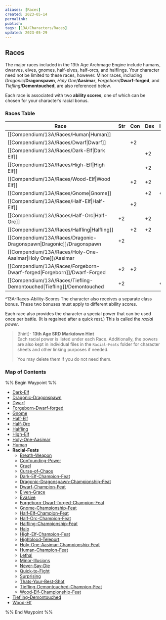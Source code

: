 ```yaml
---
aliases: [Races]
created: 2023-05-14
permalink: 
publish: 
tags: [13A/Characters/Races]
updated: 2023-05-29
---
```


## Races

The major races included in the 13th Age Archmage Engine include humans, dwarves, elves, gnomes, half-elves, half-orcs, and halflings. Your character need not be limited to these races, however. Minor races, including *Dragonic*/**Dragonspawn**, *Holy One*/**Aasimar**, *Forgeborn*/**Dwarf-forged**, and *Tiefling*/**Demontouched**, are also referenced below.

Each race is associated with two **ability scores**, one of which can be chosen for your character’s racial bonus.

### Races Table

| **Race**               | **Str** | **Con** | **Dex** | **Int** | **Wis** | **Cha** | **Any** |
|------------------------|---------|---------|---------|---------|---------|---------|---------|
| [[Compendium/13A/Races/Human\|Human]]                  |         |         |         |         |         |         | +2      |
| [[Compendium/13A/Races/Dwarf\|Dwarf]]                  |         | +2      |         |         | +2      |         |         |
| [[Compendium/13A/Races/Dark-Elf\|Dark Elf]]               |         |         | +2      |         |         | +2      |         |
| [[Compendium/13A/Races/High-Elf\|High Elf]]               |         |         | +2      |         | +2      |         |         |
| [[Compendium/13A/Races/Wood-Elf\|Wood Elf]]               |         | +2      | +2      |         |         |         |         |
| [[Compendium/13A/Races/Gnome\|Gnome]]                  |         |         | +2      | +2      |         |         |         |
| [[Compendium/13A/Races/Half-Elf\|Half-Elf]]               |         | +2      |         |         |         | +2      |         |
| [[Compendium/13A/Races/Half-Orc\|Half-Orc]]               | +2      |         | +2      |         |         |         |         |
| [[Compendium/13A/Races/Halfling\|Halfling]]               |         | +2      | +2      |         |         |         |         |
| [[Compendium/13A/Races/Dragonic-Dragonspawn\|Dragonic]]\/Dragonspawn  | +2      |         |         |         |         | +2      |         |
| [[Compendium/13A/Races/Holy-One-Aasimar\|Holy One]]/Aasimar      |         |         |         |         | +2      | +2      |         |
| [[Compendium/13A/Races/Forgeborn-Dwarf-forged\|Forgeborn]]/Dwarf-Forged | +2      | +2      |         |         |         |         |         |
| [[Compendium/13A/Races/Tiefling-Demontouched\|Tiefling]]/Demontouched  | +2      |         |         | +2      |         |         |         |
^13A-Races-Ability-Scores
The character also receives a separate class bonus. These two bonuses must apply to different ability scores.

Each race also provides the character a special power that can be used once per battle. (It is regained after a quick rest.) This is called the *racial power*.

> [!hint]- **13th Age SRD Markdown Hint**  
> Each racial power is listed under each Race. Additionally, the powers are also kept in individual files in the `Racial-Feats` folder for character sheets and other linking purposes if needed.
>
> You may delete them if you do not need them.

### Map of Contents

%% Begin Waypoint %%
- [Dark-Elf](Compendium/13A/Races/Dark-Elf.md)
- [Dragonic-Dragonspawn](Compendium/13A/Races/Dragonic-Dragonspawn.md)
- [Dwarf](Compendium/13A/Races/Dwarf.md)
- [Forgeborn-Dwarf-forged](Compendium/13A/Races/Forgeborn-Dwarf-forged.md)
- [Gnome](Compendium/13A/Races/Gnome.md)
- [Half-Elf](Compendium/13A/Races/Half-Elf.md)
- [Half-Orc](Compendium/13A/Races/Half-Orc.md)
- [Halfling](Compendium/13A/Races/Halfling.md)
- [High-Elf](Compendium/13A/Races/High-Elf.md)
- [Holy-One-Aasimar](Compendium/13A/Races/Holy-One-Aasimar.md)
- [Human](Compendium/13A/Races/Human.md)
- **Racial-Feats**
	- [Breath-Weapon](Compendium/13A/Races/Racial-Feats/Breath-Weapon.md)
	- [Confounding-Power](Compendium/13A/Races/Racial-Feats/Confounding-Power.md)
	- [Cruel](Compendium/13A/Races/Racial-Feats/Cruel.md)
	- [Curse-of-Chaos](Compendium/13A/Races/Racial-Feats/Curse-of-Chaos.md)
	- [Dark-Elf-Champion-Feat](Compendium/13A/Races/Racial-Feats/Dark-Elf-Champion-Feat.md)
	- [Dragonic-Dragonspawn-Championship-Feat](Compendium/13A/Races/Racial-Feats/Dragonic-Dragonspawn-Championship-Feat.md)
	- [Dwarf-Champion-Feat](Compendium/13A/Races/Racial-Feats/Dwarf-Champion-Feat.md)
	- [Elven-Grace](Compendium/13A/Races/Racial-Feats/Elven-Grace.md)
	- [Evasive](Compendium/13A/Races/Racial-Feats/Evasive.md)
	- [Forgeborn-Dwarf-forged-Champion-Feat](Compendium/13A/Races/Racial-Feats/Forgeborn-Dwarf-forged-Champion-Feat.md)
	- [Gnome-Championship-Feat](Compendium/13A/Races/Racial-Feats/Gnome-Championship-Feat.md)
	- [Half-Elf-Champion-Feat](Compendium/13A/Races/Racial-Feats/Half-Elf-Champion-Feat.md)
	- [Half-Orc-Champion-Feat](Compendium/13A/Races/Racial-Feats/Half-Orc-Champion-Feat.md)
	- [Halfling-Championship-Feat](Compendium/13A/Races/Racial-Feats/Halfling-Championship-Feat.md)
	- [Halo](Compendium/13A/Races/Racial-Feats/Halo.md)
	- [High-Elf-Champion-Feat](Compendium/13A/Races/Racial-Feats/High-Elf-Champion-Feat.md)
	- [Highblood-Teleport](Compendium/13A/Races/Racial-Feats/Highblood-Teleport.md)
	- [Holy-One-Aasimar-Championship-Feat](Compendium/13A/Races/Racial-Feats/Holy-One-Aasimar-Championship-Feat.md)
	- [Human-Champion-Feat](Compendium/13A/Races/Racial-Feats/Human-Champion-Feat.md)
	- [Lethal](Compendium/13A/Races/Racial-Feats/Lethal.md)
	- [Minor-Illusions](Compendium/13A/Races/Racial-Feats/Minor-Illusions.md)
	- [Never-Say-Die](Compendium/13A/Races/Racial-Feats/Never-Say-Die.md)
	- [Quick-to-Fight](Compendium/13A/Races/Racial-Feats/Quick-to-Fight.md)
	- [Surprising](Compendium/13A/Races/Racial-Feats/Surprising.md)
	- [Thats-Your-Best-Shot](Compendium/13A/Races/Racial-Feats/Thats-Your-Best-Shot.md)
	- [Tiefling-Demontouched-Champion-Feat](Compendium/13A/Races/Racial-Feats/Tiefling-Demontouched-Champion-Feat.md)
	- [Wood-Elf-Championship-Feat](Compendium/13A/Races/Racial-Feats/Wood-Elf-Championship-Feat.md)
- [Tiefling-Demontouched](Compendium/13A/Races/Tiefling-Demontouched.md)
- [Wood-Elf](Compendium/13A/Races/Wood-Elf.md)

%% End Waypoint %%
